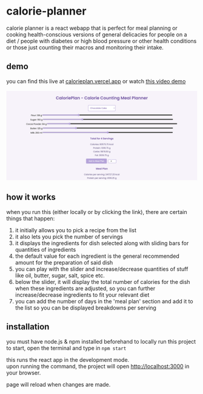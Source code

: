 # calorie-planner
calorie planner is a react webapp that is perfect for meal planning or cooking health-conscious versions of general delicacies for people on a diet / people with diabetes or high blood pressure or other health conditions or those just counting their macros and monitoring their intake. 

## demo
you can find this live at [calorieplan.vercel.app](https://calorieplan.vercel.app/) or watch [this video demo](demo.mp4)<br><br>
![alt text](image.png)

## how it works 
when you run this (either locally or by clicking the link), there are certain things that happen: <br>
1. it initially allows you to pick a recipe from the list
2. it also lets you pick the number of servings
3. it displays the ingredients for dish selected along with sliding bars for quantities of ingredients
4. the default value for each ingredient is the general recommended amount for the preparation of said dish
5. you can play with the slider and increase/decrease quantities of stuff like oil, butter, sugar, salt, spice etc.
6. below the slider, it will display the total number of calories for the dish when these ingredients are adjusted, so you can further increase/decrease ingredients to fit your relevant diet
7. you can add the number of days in the 'meal plan' section and add it to the list so you can be displayed breakdowns per serving

## installation
you must have node.js & npm installed beforehand to locally run this project <br>
to start, open the terminal and type in `npm start`

this runs the react app in the development mode.\
upon running the command, the project will open [http://localhost:3000](http://localhost:3000) in your browser.

page will reload when changes are made.
